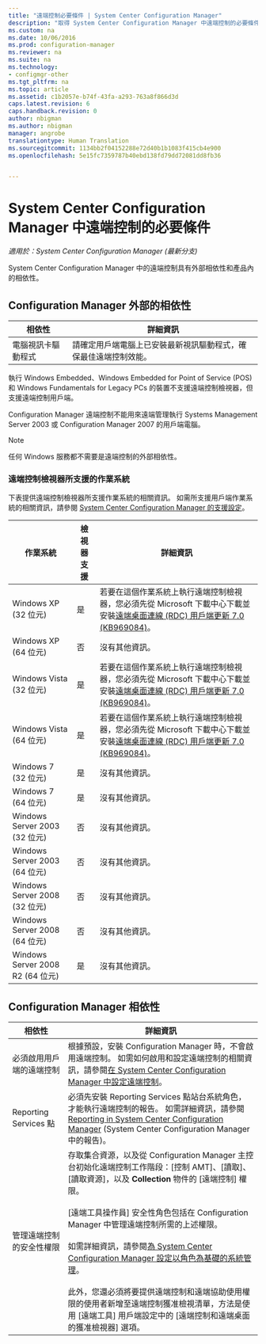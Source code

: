 ```yaml
---
title: "遠端控制必要條件 | System Center Configuration Manager"
description: "取得 System Center Configuration Manager 中遠端控制的必要條件。"
ms.custom: na
ms.date: 10/06/2016
ms.prod: configuration-manager
ms.reviewer: na
ms.suite: na
ms.technology:
- configmgr-other
ms.tgt_pltfrm: na
ms.topic: article
ms.assetid: c1b2057e-b74f-43fa-a293-763a8f866d3d
caps.latest.revision: 6
caps.handback.revision: 0
author: nbigman
ms.author: nbigman
manager: angrobe
translationtype: Human Translation
ms.sourcegitcommit: 1134bb2f04152288e72d40b1b1083f415cb4e900
ms.openlocfilehash: 5e15fc7359787b40ebd138fd79dd72081dd8fb36


---
```

# <a name="prerequisites-for-remote-control-in-system-center-configuration-manager"></a>System Center Configuration Manager 中遠端控制的必要條件

*適用於：System Center Configuration Manager (最新分支)*

System Center Configuration Manager 中的遠端控制具有外部相依性和產品內的相依性。  

## <a name="dependencies-external-to-configuration-manager"></a>Configuration Manager 外部的相依性  

|相依性|詳細資訊|  
|----------------|----------------------|  
|電腦視訊卡驅動程式|請確定用戶端電腦上已安裝最新視訊驅動程式，確保最佳遠端控制效能。|  

 執行 Windows Embedded、Windows Embedded for Point of Service (POS) 和 Windows Fundamentals for Legacy PCs 的裝置不支援遠端控制檢視器，但支援遠端控制用戶端。  

 Configuration Manager 遠端控制不能用來遠端管理執行 Systems Management Server 2003 或 Configuration Manager 2007 的用戶端電腦。  

> [!NOTE]  
>  任何 Windows 服務都不需要是遠端控制的外部相依性。  

### <a name="supported-operating-systems-for-the-remote-control-viewer"></a>遠端控制檢視器所支援的作業系統  
 下表提供遠端控制檢視器所支援作業系統的相關資訊。 如需所支援用戶端作業系統的相關資訊，請參閱 [System Center Configuration Manager 的支援設定](../../../../core/plan-design/configs/supported-configurations.md)。  

|作業系統|檢視器支援|詳細資訊|  
|----------------------|--------------------|----------------------|  
|Windows XP (32 位元)|是|若要在這個作業系統上執行遠端控制檢視器，您必須先從 Microsoft 下載中心下載並安裝[遠端桌面連線 (RDC) 用戶端更新 7.0 (KB969084)](https://www.microsoft.com/en-us/download/details.aspx?id=12767)。|  
|Windows XP (64 位元)|否|沒有其他資訊。|  
|Windows Vista (32 位元)|是|若要在這個作業系統上執行遠端控制檢視器，您必須先從 Microsoft 下載中心下載並安裝[遠端桌面連線 (RDC) 用戶端更新 7.0 (KB969084)](https://www.microsoft.com/en-us/download/details.aspx?id=12767)。|  
|Windows Vista (64 位元)|是|若要在這個作業系統上執行遠端控制檢視器，您必須先從 Microsoft 下載中心下載並安裝[遠端桌面連線 (RDC) 用戶端更新 7.0 (KB969084)](https://www.microsoft.com/en-us/download/details.aspx?id=12767)。|  
|Windows 7 (32 位元)|是|沒有其他資訊。|  
|Windows 7 (64 位元)|是|沒有其他資訊。|  
|Windows Server 2003 (32 位元)|否|沒有其他資訊。|  
|Windows Server 2003 (64 位元)|否|沒有其他資訊。|  
|Windows Server 2008 (32 位元)|否|沒有其他資訊。|  
|Windows Server 2008 (64 位元)|否|沒有其他資訊。|  
|Windows Server 2008 R2 (64 位元)|是|沒有其他資訊。|  

## <a name="configuration-manager-dependencies"></a>Configuration Manager 相依性  

|相依性|詳細資訊|  
|----------------|----------------------|  
|必須啟用用戶端的遠端控制|根據預設，安裝 Configuration Manager 時，不會啟用遠端控制。 如需如何啟用和設定遠端控制的相關資訊，請參閱[在 System Center Configuration Manager 中設定遠端控制](../../../../core/clients/manage/remote-control/configuring-remote-control.md)。|  
|Reporting Services 點|必須先安裝 Reporting Services 點站台系統角色，才能執行遠端控制的報告。 如需詳細資訊，請參閱 [Reporting in System Center Configuration Manager](../../../../core/servers/manage/reporting.md) (System Center Configuration Manager 中的報告)。|  
|管理遠端控制的安全性權限|存取集合資源，以及從 Configuration Manager 主控台初始化遠端控制工作階段：[控制 AMT]、[讀取]、[讀取資源]，以及 **Collection** 物件的 [遠端控制] 權限。<br /><br /> [遠端工具操作員] 安全性角色包括在 Configuration Manager 中管理遠端控制所需的上述權限。<br /><br /> 如需詳細資訊，請參閱[為 System Center Configuration Manager 設定以角色為基礎的系統管理](../../../../core/servers/deploy/configure/configure-role-based-administration.md)。<br /><br /> 此外，您還必須將要提供遠端控制和遠端協助使用權限的使用者新增至遠端控制獲准檢視清單，方法是使用 [遠端工具]  用戶端設定中的 [遠端控制和遠端桌面的獲准檢視器]  選項。|  



<!--HONumber=Nov16_HO1-->


